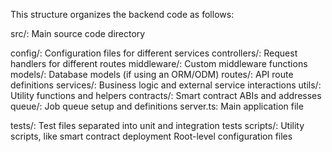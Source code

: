 This structure organizes the backend code as follows:

src/: Main source code directory

config/: Configuration files for different services
controllers/: Request handlers for different routes
middleware/: Custom middleware functions
models/: Database models (if using an ORM/ODM)
routes/: API route definitions
services/: Business logic and external service interactions
utils/: Utility functions and helpers
contracts/: Smart contract ABIs and addresses
queue/: Job queue setup and definitions
server.ts: Main application file


tests/: Test files separated into unit and integration tests
scripts/: Utility scripts, like smart contract deployment
Root-level configuration files